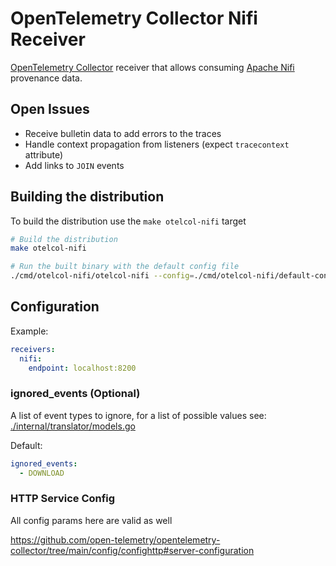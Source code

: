 # OpenTelemetry Collector Nifi Receiver

[OpenTelemetry Collector](https://opentelemetry.io/docs/collector/) receiver that allows consuming [Apache Nifi](https://nifi.apache.org/) provenance data.

## Open Issues

- Receive bulletin data to add errors to the traces
- Handle context propagation from listeners (expect `tracecontext` attribute)
- Add links to `JOIN` events

## Building the distribution

To build the distribution use the `make otelcol-nifi` target

```bash
# Build the distribution
make otelcol-nifi

# Run the built binary with the default config file
./cmd/otelcol-nifi/otelcol-nifi --config=./cmd/otelcol-nifi/default-config.yaml
```

## Configuration

Example: 

```yaml
receivers:
  nifi:
    endpoint: localhost:8200
```

### ignored_events (Optional)

A list of event types to ignore, for a list of possible values see: [./internal/translator/models.go](./internal/translator/models.go)

Default: 

```yaml
ignored_events:
  - DOWNLOAD
```

### HTTP Service Config

All config params here are valid as well

<https://github.com/open-telemetry/opentelemetry-collector/tree/main/config/confighttp#server-configuration>
